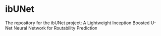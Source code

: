 # ibUNet
The repository for the ibUNet project: A Lightweight Inception Boosted U-Net Neural Network for Routability Prediction
